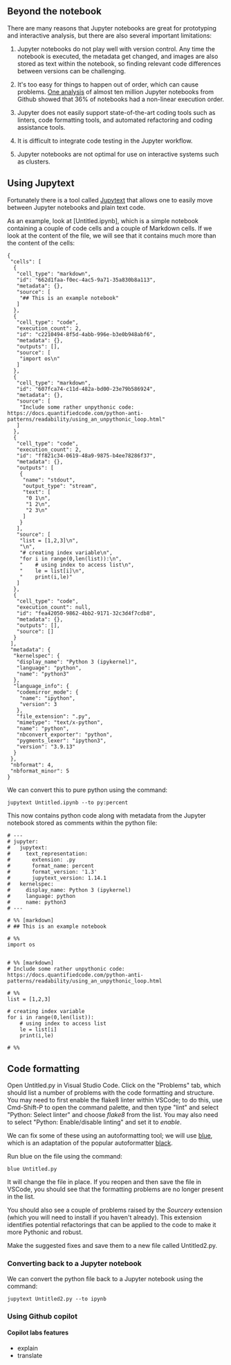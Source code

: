 ## Beyond the notebook

There are many reasons that Jupyter notebooks are great for prototyping and interactive analysis, but there are also several important limitations:

1. Jupyter notebooks do not play well with version control. Any time the notebook is executed, the metadata get changed, and images are also stored as text within the notebook, so finding relevant code differences between versions can be challenging.

2. It's too easy for things to happen out of order, which can cause problems. [One analysis](https://blog.jetbrains.com/datalore/2020/12/17/we-downloaded-10-000-000-jupyter-notebooks-from-github-this-is-what-we-learned/) of almost ten million Jupyter notebooks from Github showed that 36% of notebooks had a non-linear execution order.

3. Jupyter does not easily support state-of-the-art coding tools such as linters, code formatting tools, and automated refactoring and coding assistance tools.

4. It is difficult to integrate code testing in the Jupyter workflow.

5. Jupyter notebooks are not optimal for use on interactive systems such as clusters.

## Using Jupytext

Fortunately there is a tool called [Jupytext](https://jupytext.readthedocs.io/en/latest/) that allows one to easily move between Jupyter notebooks and plain text code.

As an example, look at [Untitled.ipynb], which is a simple notebook containing a couple of code cells and a couple of Markdown cells. If we look at the content of the file, we will see that it contains much more than the content of the cells:

```
{
 "cells": [
  {
   "cell_type": "markdown",
   "id": "662d1faa-f0ec-4ac5-9a71-35a830b8a113",
   "metadata": {},
   "source": [
    "## This is an example notebook"
   ]
  },
  {
   "cell_type": "code",
   "execution_count": 2,
   "id": "c2210494-8f5d-4abb-996e-b3e0b948abf6",
   "metadata": {},
   "outputs": [],
   "source": [
    "import os\n"
   ]
  },
  {
   "cell_type": "markdown",
   "id": "607fca74-c11d-482a-bd00-23e79b586924",
   "metadata": {},
   "source": [
    "Include some rather unpythonic code: https://docs.quantifiedcode.com/python-anti-patterns/readability/using_an_unpythonic_loop.html"
   ]
  },
  {
   "cell_type": "code",
   "execution_count": 2,
   "id": "ff821c34-0619-48a9-9875-b4ee78286f37",
   "metadata": {},
   "outputs": [
    {
     "name": "stdout",
     "output_type": "stream",
     "text": [
      "0 1\n",
      "1 2\n",
      "2 3\n"
     ]
    }
   ],
   "source": [
    "list = [1,2,3]\n",
    "\n",
    "# creating index variable\n",
    "for i in range(0,len(list)):\n",
    "    # using index to access list\n",
    "    le = list[i]\n",
    "    print(i,le)"
   ]
  },
  {
   "cell_type": "code",
   "execution_count": null,
   "id": "fea42050-9862-4bb2-9171-32c3d4f7cdb8",
   "metadata": {},
   "outputs": [],
   "source": []
  }
 ],
 "metadata": {
  "kernelspec": {
   "display_name": "Python 3 (ipykernel)",
   "language": "python",
   "name": "python3"
  },
  "language_info": {
   "codemirror_mode": {
    "name": "ipython",
    "version": 3
   },
   "file_extension": ".py",
   "mimetype": "text/x-python",
   "name": "python",
   "nbconvert_exporter": "python",
   "pygments_lexer": "ipython3",
   "version": "3.9.13"
  }
 },
 "nbformat": 4,
 "nbformat_minor": 5
}
```

We can convert this to pure python using the command:

```
jupytext Untitled.ipynb --to py:percent
```

This now contains python code along with metadata from the Jupyter notebook stored as comments within the python file:

```
# ---
# jupyter:
#   jupytext:
#     text_representation:
#       extension: .py
#       format_name: percent
#       format_version: '1.3'
#       jupytext_version: 1.14.1
#   kernelspec:
#     display_name: Python 3 (ipykernel)
#     language: python
#     name: python3
# ---

# %% [markdown]
# ## This is an example notebook

# %%
import os


# %% [markdown]
# Include some rather unpythonic code: https://docs.quantifiedcode.com/python-anti-patterns/readability/using_an_unpythonic_loop.html

# %%
list = [1,2,3]

# creating index variable
for i in range(0,len(list)):
    # using index to access list
    le = list[i]
    print(i,le)

# %%
```

## Code formatting

Open Untitled.py in Visual Studio Code. Click on the "Problems" tab, which should list a number of problems with the code formatting and structure. You may need to first enable the flake8 linter within VSCode; to do this, use Cmd-Shift-P to open the command palette, and then type "lint" and select "Python: Select linter" and choose _flake8_ from the list. You may also need to select "Python: Enable/disable linting" and set it to _enable_.

We can fix some of these using an autoformatting tool; we will use [blue](https://pypi.org/project/blue/), which is an adaptation of the popular autoformatter [black](https://black.readthedocs.io/en/stable/).

Run blue on the file using the command:

```
blue Untitled.py
```

It will change the file in place. If you reopen and then save the file in VSCode, you should see that the formatting problems are no longer present in the list.

You should also see a couple of problems raised by the _Sourcery_ extension (which you will need to install if you haven't already). This extension identifies potential refactorings that can be applied to the code to make it more Pythonic and robust.

Make the suggested fixes and save them to a new file called Untitled2.py.

### Converting back to a Jupyter notebook

We can convert the python file back to a Jupyter notebook using the command:

```
jupytext Untitled2.py --to ipynb
```

### Using Github copilot

#### Copilot labs features

- explain
- translate
